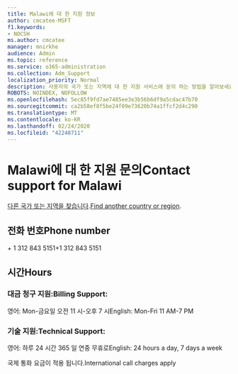 ```yaml
---
title: Malawi에 대 한 지원 정보
author: cmcatee-MSFT
f1.keywords:
- NOCSH
ms.author: cmcatee
manager: mnirkhe
audience: Admin
ms.topic: reference
ms.service: o365-administration
ms.collection: Adm_Support
localization_priority: Normal
description: 사용자의 국가 또는 지역에 대 한 지원 서비스에 문의 하는 방법을 알아보세요.
ROBOTS: NOINDEX, NOFOLLOW
ms.openlocfilehash: 5ec85f9fd7ae7485ee3e3b56b6df9a5cdac47b70
ms.sourcegitcommit: ca2b58ef8f5be24f09e73620b74a1ffcf2d4c290
ms.translationtype: MT
ms.contentlocale: ko-KR
ms.lasthandoff: 02/24/2020
ms.locfileid: "42248711"
---
```

# <a name="contact-support-for-malawi"></a><span data-ttu-id="98ce1-103">Malawi에 대 한 지원 문의</span><span class="sxs-lookup"><span data-stu-id="98ce1-103">Contact support for Malawi</span></span>

<span data-ttu-id="98ce1-104">[다른 국가 또는 지역을 찾습니다](../contact-support-for-business-products.md).</span><span class="sxs-lookup"><span data-stu-id="98ce1-104">[Find another country or region](../contact-support-for-business-products.md).</span></span>

## <a name="phone-number"></a><span data-ttu-id="98ce1-105">전화 번호</span><span class="sxs-lookup"><span data-stu-id="98ce1-105">Phone number</span></span>
<span data-ttu-id="98ce1-106">+ 1 312 843 5151</span><span class="sxs-lookup"><span data-stu-id="98ce1-106">+1 312 843 5151</span></span>

## <a name="hours"></a><span data-ttu-id="98ce1-107">시간</span><span class="sxs-lookup"><span data-stu-id="98ce1-107">Hours</span></span>
### <a name="billing-support"></a><span data-ttu-id="98ce1-108">대금 청구 지원:</span><span class="sxs-lookup"><span data-stu-id="98ce1-108">Billing Support:</span></span>

<span data-ttu-id="98ce1-109">영어: Mon-금요일 오전 11 시-오후 7 시</span><span class="sxs-lookup"><span data-stu-id="98ce1-109">English: Mon-Fri 11 AM-7 PM</span></span>

### <a name="technical-support"></a><span data-ttu-id="98ce1-110">기술 지원:</span><span class="sxs-lookup"><span data-stu-id="98ce1-110">Technical Support:</span></span>

<span data-ttu-id="98ce1-111">영어: 하루 24 시간 365 일 연중 무휴로</span><span class="sxs-lookup"><span data-stu-id="98ce1-111">English: 24 hours a day, 7 days a week</span></span>

<span data-ttu-id="98ce1-112">국제 통화 요금이 적용 됩니다.</span><span class="sxs-lookup"><span data-stu-id="98ce1-112">International call charges apply</span></span>